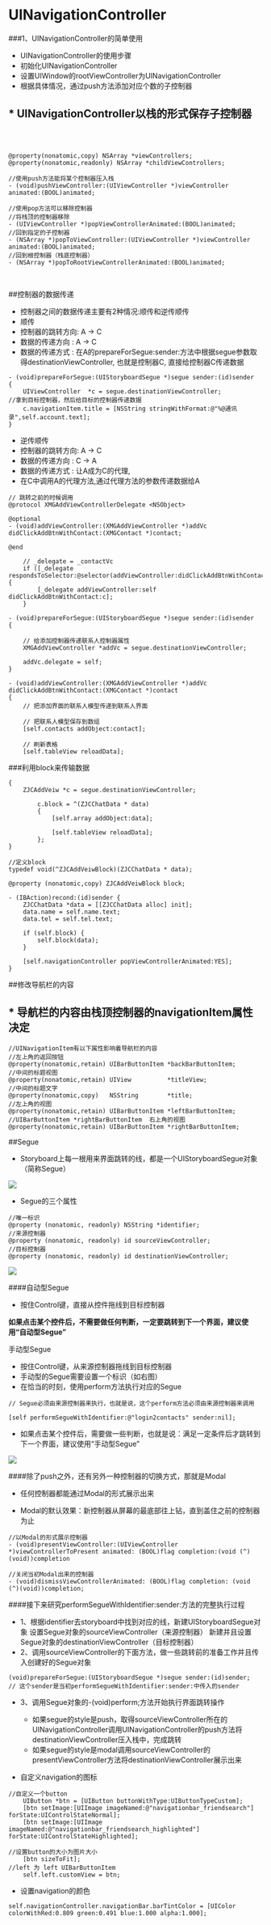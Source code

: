 # UINavigationController
###1、UINavigationController的简单使用
- UINavigationController的使用步骤
 - 初始化UINavigationController
 - 设置UIWindow的rootViewController为UINavigationController
 - 根据具体情况，通过push方法添加对应个数的子控制器

## * UINavigationController以栈的形式保存子控制器</font>

</br>

```objc

@property(nonatomic,copy) NSArray *viewControllers;
@property(nonatomic,readonly) NSArray *childViewControllers;

//使用push方法能将某个控制器压入栈
- (void)pushViewController:(UIViewController *)viewController animated:(BOOL)animated;

//使用pop方法可以移除控制器
//将栈顶的控制器移除
- (UIViewController *)popViewControllerAnimated:(BOOL)animated;
//回到指定的子控制器
- (NSArray *)popToViewController:(UIViewController *)viewController animated:(BOOL)animated;
//回到根控制器（栈底控制器）
- (NSArray *)popToRootViewControllerAnimated:(BOOL)animated;
```
</br>

##控制器的数据传递
 - 控制器之间的数据传递主要有2种情况:顺传和逆传顺传
 - 顺传
  - 控制器的跳转方向: A -> C
  - 数据的传递方向    : A -> C
  - 数据的传递方式    :  在A的prepareForSegue:sender:方法中根据segue参数取得destinationViewController, 也就是控制器C, 直接给控制器C传递数据

```objc
- (void)prepareForSegue:(UIStoryboardSegue *)segue sender:(id)sender
{
    UIViewController  *c = segue.destinationViewController;
//拿到目标控制器，然后给目标的控制器传递数据
    c.navigationItem.title = [NSString stringWithFormat:@"%@通讯录",self.account.text];
}
```
- 逆传顺传
- 控制器的跳转方向: A -> C
- 数据的传递方向    : C -> A
- 数据的传递方式    :  让A成为C的代理,
- 在C中调用A的代理方法,通过代理方法的参数传递数据给A

```objc
// 跳转之前的时候调用
@protocol XMGAddViewControllerDelegate <NSObject>

@optional
- (void)addViewController:(XMGAddViewController *)addVc didClickAddBtnWithContact:(XMGContact *)contact;

@end

    // _delegate = _contactVc
    if ([_delegate respondsToSelector:@selector(addViewController:didClickAddBtnWithContact:)]) {
        [_delegate addViewController:self didClickAddBtnWithContact:c];
    }

- (void)prepareForSegue:(UIStoryboardSegue *)segue sender:(id)sender
{

    // 给添加控制器传递联系人控制器属性
    XMGAddViewController *addVc = segue.destinationViewController;

    addVc.delegate = self;
}

- (void)addViewController:(XMGAddViewController *)addVc didClickAddBtnWithContact:(XMGContact *)contact
{
    // 把添加界面的联系人模型传递到联系人界面

    // 把联系人模型保存到数组
    [self.contacts addObject:contact];

    // 刷新表格
    [self.tableView reloadData];

```

###利用block来传输数据
```objc
{
    ZJCAddVeiw *c = segue.destinationViewController;

        c.block = ^(ZJCChatData * data)
        {
            [self.array addObject:data];

            [self.tableView reloadData];
        };
}

//定义block
typedef void(^ZJCAddVeiwBlock)(ZJCChatData * data);

@property (nonatomic,copy) ZJCAddVeiwBlock block;

- (IBAction)recond:(id)sender {
    ZJCChatData *data = [[ZJCChatData alloc] init];
    data.name = self.name.text;
    data.tel = self.tel.text;

    if (self.block) {
        self.block(data);
    }

    [self.navigationController popViewControllerAnimated:YES];
}
```

##修改导航栏的内容
## * 导航栏的内容由栈顶控制器的navigationItem属性决定</font>

```objc
//UINavigationItem有以下属性影响着导航栏的内容
//左上角的返回按钮
@property(nonatomic,retain) UIBarButtonItem *backBarButtonItem;
//中间的标题视图
@property(nonatomic,retain) UIView          *titleView;
//中间的标题文字
@property(nonatomic,copy)   NSString        *title;
//左上角的视图
@property(nonatomic,retain) UIBarButtonItem *leftBarButtonItem;
//UIBarButtonItem *rightBarButtonItem  右上角的视图
@property(nonatomic,retain) UIBarButtonItem *rightBarButtonItem;
```

##Segue
- Storyboard上每一根用来界面跳转的线，都是一个UIStoryboardSegue对象（简称Segue）

 ![](../images/sugue.png)


- Segue的三个属性
```objc
//唯一标识
@property (nonatomic, readonly) NSString *identifier;
//来源控制器
@property (nonatomic, readonly) id sourceViewController;
//目标控制器
@property (nonatomic, readonly) id destinationViewController;
```
![](../images/sugue2.png)

####自动型Segue
  - 按住Control键，直接从控件拖线到目标控制器

**如果点击某个控件后，不需要做任何判断，一定要跳转到下一个界面，建议使用“自动型Segue”**

手动型Segue
- 按住Control键，从来源控制器拖线到目标控制器
- 手动型的Segue需要设置一个标识（如右图）
- 在恰当的时刻，使用perform方法执行对应的Segue

```objc
// Segue必须由来源控制器来执行，也就是说，这个perform方法必须由来源控制器来调用

[self performSegueWithIdentifier:@"login2contacts" sender:nil];
```
- 如果点击某个控件后，需要做一些判断，也就是说：满足一定条件后才跳转到下一个界面，建议使用“手动型Segue”

 ![](../images/sugue3.png)

####除了push之外，还有另外一种控制器的切换方式，那就是Modal

- 任何控制器都能通过Modal的形式展示出来

- Modal的默认效果：新控制器从屏幕的最底部往上钻，直到盖住之前的控制器为止

```objc
//以Modal的形式展示控制器
- (void)presentViewController:(UIViewController *)viewControllerToPresent animated: (BOOL)flag completion:(void (^)(void))completion

//关闭当初Modal出来的控制器
- (void)dismissViewControllerAnimated: (BOOL)flag completion: (void (^)(void))completion;
```

####接下来研究performSegueWithIdentifier:sender:方法的完整执行过程
- 1、根据identifier去storyboard中找到对应的线，新建UIStoryboardSegue对象
设置Segue对象的sourceViewController（来源控制器）
新建并且设置Segue对象的destinationViewController（目标控制器）
- 2、调用sourceViewController的下面方法，做一些跳转前的准备工作并且传入创建好的Segue对象

```objc
(void)prepareForSegue:(UIStoryboardSegue *)segue sender:(id)sender;
// 这个sender是当初performSegueWithIdentifier:sender:中传入的sender
```
- 3、调用Segue对象的-(void)perform;方法开始执行界面跳转操作
   - 如果segue的style是push，取得sourceViewController所在的UINavigationController调用UINavigationController的push方法将destinationViewController压入栈中，完成跳转
   - 如果segue的style是modal调用sourceViewController的presentViewController方法将destinationViewController展示出来

- 自定义navigation的图标

```objc
//自定义一个button
    UIButton *btn = [UIButton buttonWithType:UIButtonTypeCustom];
    [btn setImage:[UIImage imageNamed:@"navigationbar_friendsearch"] forState:UIControlStateNormal];
    [btn setImage:[UIImage imageNamed:@"navigationbar_friendsearch_highlighted"] forState:UIControlStateHighlighted];

//设置button的大小为图片大小
    [btn sizeToFit];
//left 为 left UIBarButtonItem
    self.left.customView = btn;
```

- 设置navigation的颜色

```objc
self.navigationController.navigationBar.barTintColor = [UIColor colorWithRed:0.809 green:0.491 blue:1.000 alpha:1.000];
```


